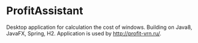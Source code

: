 ﻿# ProfitAssistant

Desktop application for calculation the cost of windows. Building on Java8, JavaFX, Spring, H2. Application is used by http://profit-vrn.ru/.